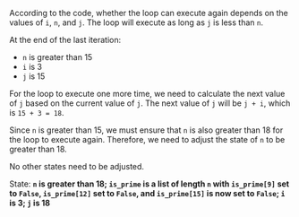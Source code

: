 According to the code, whether the loop can execute again depends on the values of `i`, `n`, and `j`. The loop will execute as long as `j` is less than `n`. 

At the end of the last iteration:
- `n` is greater than 15
- `i` is 3
- `j` is 15

For the loop to execute one more time, we need to calculate the next value of `j` based on the current value of `j`. The next value of `j` will be `j + i`, which is `15 + 3 = 18`. 

Since `n` is greater than 15, we must ensure that `n` is also greater than 18 for the loop to execute again. Therefore, we need to adjust the state of `n` to be greater than 18.

No other states need to be adjusted.

State: **`n` is greater than 18; `is_prime` is a list of length `n` with `is_prime[9]` set to `False`, `is_prime[12]` set to `False`, and `is_prime[15]` is now set to `False`; `i` is 3; `j` is 18**